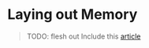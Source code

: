 # Laying out Memory

> TODO: flesh out
> Include this [article](https://gankra.github.io/blah/rust-layouts-and-abis/)
